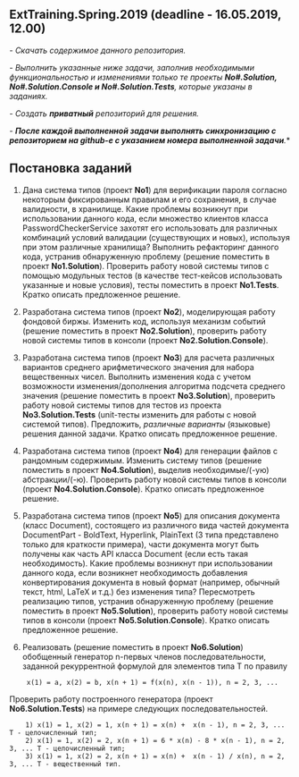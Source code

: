 ## ExtTraining.Spring.2019 (deadline - 16.05.2019, 12.00)

*- Скачать содержимое данного репозитория.*

*- Выполнить указанные ниже задачи, заполнив необходимыми функциональностью и изменениями только те проекты **No#.Solution,  No#.Solution.Console и No#.Solution.Tests**, которые указаны в заданиях.*

*- Создать **приватный** репозиторий для решения.*

*- **После каждой выполненной задачи выполнять синхронизацию с репозиторием на github-е с указанием номера выполненной задачи**.**

## Постановка заданий

1. Дана система типов (проект **No1**) для верификации пароля согласно некоторым фиксированным правилам и его сохранения, в случае валидности, в хранилище. Какие  проблемы возникнут при использовании данного кода, если множество клиентов класса PasswordCheckerService захотят его использовать для различных комбинаций условий валидации (существующих и новых), используя при этом различные хранилища? Выполнить рефакторинг данного кода, устранив обнаруженную проблему (решение поместить в проект **No1.Solution**). Проверить работу новой системы типов с помощью модульных тестов (в качестве тест-кейсов использовать указанные и новые условия), тесты поместить в проект **No1.Tests**. Кратко описать предложенное решение.

2. Разработана система типов (проект **No2**), моделирующая работу фондовой биржы. Изменить код, используя механизм событий (решение поместить в проект **No2.Solution**), проверить работу новой системы типов в консоли (проект **No2.Solution.Console**). 

3. Разработана система типов (проект **No3**) для расчета различных вариантов среднего арифметического значения для набора вещественных чисел. Выполнить изменения кода с учетом возможности изменения/дополнения алгоритма подсчета среднего значения (решение поместить в проект **No3.Solution**), проверить работу новой системы типов для тестов из проекта **No3.Solution.Tests** (unit-тесты изменить для работы с новой системой типов). Предложить, *различные варианты* (языковые) решения данной задачи. Кратко описать предложенное решение.

4. Разработана система типов (проект **No4**) для генерации файлов с рандомным содержимым. Изменить систему типов (решение поместить в проект **No4.Solution**), выделив необходимые/(-ую) абстракции/(-ю). Проверить работу новой системы типов в консоли (проект **No4.Solution.Console**). Кратко описать предложенное решение.

5. Разработана система типов (проект **No5**) для описания документа (класс Document), состоящего из различного вида частей документа DocumentPart - BoldText, Hyperlink, PlainText (3 типа представлено только для краткости примера), части документа могут быть получены как часть API класса Document (если есть такая необходимость). Какие проблемы возникнут при использовании данного кода, если возникнет необходимость добавления конвертирования документа в новый формат (например, обычный текст, html, LaTeX и т.д.) без изменения типа? Пересмотреть реализацию типов, устранив обнаруженную проблему (решение поместить в проект **No5.Solution**), проверить работу новой системы типов в консоли (проект **No5.Solution.Console**). Кратко описать предложенное решение.

6. Реализовать (решение поместить в проект **No6.Solution**) обобщенный генератор n-первых членов последовательности, заданной рекуррентной формулой для элементов типа T по правилу

        x(1) = a, x(2) = b, x(n + 1) = f(x(n), x(n - 1)), n = 2, 3, ...
    
Проверить работу построенного генератора (проект **No6.Solution.Tests**) на примере следующих последовательностей.

        1) x(1) = 1, x(2) = 1, x(n + 1) = x(n) +  x(n - 1), n = 2, 3, ... T - целочисленный тип;
        2) x(1) = 1, x(2) = 2, x(n + 1) = 6 * x(n) - 8 * x(n - 1), n = 2, 3, ... T - целочисленный тип;
        3) x(1) = 1, x(2) = 2, x(n + 1) = x(n) +  x(n - 1) / x(n), n = 2, 3, ... T - вещественный тип.
